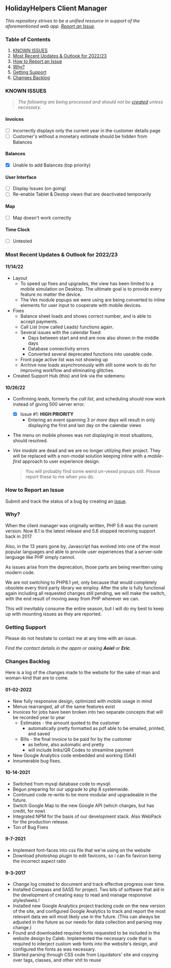 ## HolidayHelpers Client Manager

_This repository strives to be a unified resource in support of the aforementioned web app. [Report an Issue](https://github.com/ocmca/holiday-helpers-help/issues)._

### Table of Contents

1) [KNOWN ISSUES](#ki)
1) [Most Recent Updates & Outlook for 2022/23](#mr)
1) [How to Report an Issue](#ri)
1) [Why?](#yc)
1) [Getting Support](#gs)
1) [Changes Backlog](#ca)



### <a id='ki'></a>KNOWN ISSUES

> *The following are being processed and should not be [created](https://github.com/ocmca/holiday-helpers-help/issues) unless necessary.*

#### Invoices
 - [ ] Incorrectly displays only the current year in the customer details page
 - [ ] Customer's without a monetary estimate should be hidden from Balances

#### Balances
 - [x] Unable to add Balances (top priority)

#### User Interface
 - [ ] Display Issues (on going)
 - [ ] Re-enable Tablet & Destop views that are deactivated temporarily

#### Map
 - [ ] Map doesn't work correctly

#### Time Clock
 - [ ] Untested


### <a id='mr'></a>Most Recent Updates & Outlook for 2022/23

#### 11/14/22
 - Layout
   - To speed up fixes and upgrades, the view has been limited to a mobile simulation on Desktop. The ultimate goal is to provide every feature no matter the device.
   - The Vex module popups we were using are being converted to inline elements for user input to cooperate with mobile devices.
 - Fixes
   - Balance sheet loads and shows correct number, and is able to accept payments.
   - Call List (now called Leads) functions again.
   - Several issues with the calendar fixed:
      - Days between start and end are now also shown in the middle days
      - Database connectivity errors
      - Converted several deprecated functions into useable code.
   - Front page active list was not showing up
   - Archive now loads asynchronously with still some work to do for improving workflow and eliminating glitches.
 - Created Support Hub (this) and link via the sidemenu

#### 10/26/22

- Confirming _leads_, formerly the _call list_, and scheduling should now work instead of giving 500 server error.
  - [x] Issue #1: **HIGH PRIORITY**
    - Entering an event spanning 3 _or more_ days will result in only displaying the first and last day on the calendar views
- The menu on mobile phones was not displaying in most situations, should resolved.
- _Vex modals_ are dead and we are no longer utilizing their project. They will be replaced with a non-modal solution keeping inline with a _mobile-first_ approach to user experience design.

  >You will probably find some weird un-vexed popups still. Please report these to me when you do.

### <a id='ri'></a>How to Report an Issue

Submit and track the status of a bug by creating an [issue](https://github.com/ocmca/holiday-helpers-help/issues/new).

### <a id='yc'></a>Why?

When the client manager was originally written, PHP 5.6 was the current version.
Now 8.1 is the latest release and 5.6 stopped receiving support back in 2017.

Also, in the 13 years gone by, Javascript has evolved into one of the most popular languages and able to provide user experiences that a server-side language like PHP simply cannot.

As issues arise from the deprecation, those parts are being rewritten using modern code.

We are not switching to PHP8.1 yet, only because that would completely obsolete every third party library we employ. After the site is fully functional again including all requested changes still pending, we will make the switch, with the end result of moving away from PHP wherever we can.

This will inevitably consume the entire season, but I will do my best to keep up with mounting issues as they are reported.

### <a id='gs'></a>Getting Support

Please do not hesitate to contact me at any time with an issue.

_Find the contact details in the appm or asking ***Aeiel*** or ***Eric***._

###  <a id='ca'></a>Changes Backlog

Here is a log of the changes made to the website for the sake of man and woman-kind that are to come.

#### 01-02-2022

- New fully responsive design, optimized with mobile usage in mind
- Menus rearranged, all of the same features exist
- Invoices for jobs have been broken into two separate concepts that will be recorded year to year
  - Estimates - the amount quoted to the customer
    - automatically pretty formatted as pdf able to be emailed, printed, and saved
  - Bills - the final invoice to be paid for by the customer
    - as before, also automatic and pretty
    - will include links/QR Codes to streamline  payment
- New Google Analytics code embedded and working (GA4)
- Innumerable bug fixes.

#### 10-14-2021

- Switched from mysql database code to mysqli
- Begun preparing for our upgrade to php 8 systemwide.
- Continued code re-write to be more modular and upgradeable in the future.
- Switch Google Map to the new Google API (which charges, but has credit, for now)
- Integrated NPM for the basis of our development stack. Also WebPack for the production release.
- Ton of Bug Fixes

#### 9-7-2021

- Implement font-faces into css file that we're using on the website
- Download photoshop plugin to edit favicons, so i can fix favicon being the incorrect aspect ratio

####  9-3-2017

- Change log created to document and track effective progress over time.
- Installed Compass and SASS for project. Two bits of software that aid in the development of creating easy to read
and manage responsive stylesheets.!
- Installed new Google Analytics project tracking code on the new version of the site, and configured
Google Analytics to track and report the most relevant data we will most likely use in the future. (This can always be
adjusted in the future as our needs for data collection and parsing may change.)
- Found and downloaded required fonts requested to be included in the website design by Caleb. Implemented the necessary
code that is required to interject custom web fonts into the website's design, and configured the fonts as was
necessary.
- Started parsing through CSS code from Liquidators' site and copying over tags, classes, and other shit to reuse
